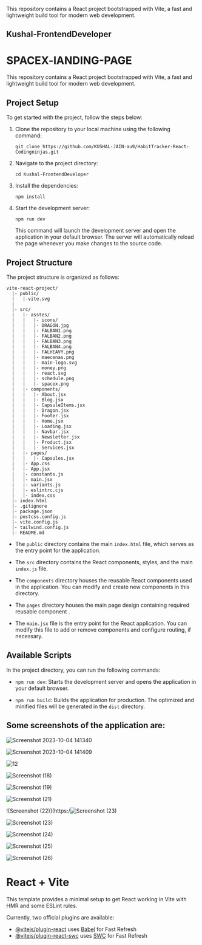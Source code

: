 
This repository contains a React project bootstrapped with Vite, a fast and lightweight build tool for modern web development.
## Kushal-FrontendDeveloper
# SPACEX-lANDING-PAGE

This repository contains a React project bootstrapped with Vite, a fast and lightweight build tool for modern web development.

## Project Setup

To get started with the project, follow the steps below:

1. Clone the repository to your local machine using the following command:
   ```
   git clone https://github.com/KUSHAL-JAIN-au9/HabitTracker-React-Codingninjas.git
   ```

2. Navigate to the project directory:
   ```
   cd Kushal-FrontendDeveloper
   ```

3. Install the dependencies:
   ```
   npm install
   ```

4. Start the development server:
   ```
   npm run dev
   ```

   This command will launch the development server and open the application in your default browser. The server will automatically reload the page whenever you make changes to the source code.

## Project Structure

The project structure is organized as follows:

```
vite-react-project/
  |- public/
  |   |-vite.svg
  |
  |- src/
  |   |- asstes/
  |   |   |- icons/
  |   |   |- DRAGON.jpg
  |   |   |- FALBAN1.png
  |   |   |- FALBAN2.png
  |   |   |- FALBAN3.png
  |   |   |- FALBAN4.png
  |   |   |- FALHEAVY.png
  |   |   |- maecenas.png
  |   |   |- main-logo.svg
  |   |   |- money.png
  |   |   |- react.svg
  |   |   |- schedule.png
  |   |   |- spacex.png
  |   |- components/
  |   |   |- About.jsx
  |   |   |- Blog.jsx
  |   |   |- CapsuleItems.jsx
  |   |   |- Dragon.jsx
  |   |   |- Footer.jsx
  |   |   |- Home.jsx
  |   |   |- Loading.jsx
  |   |   |- Navbar.jsx
  |   |   |- Newsletter.jsx
  |   |   |- Product.jsx
  |   |   |- Services.jsx
  |   |- pages/
  |   |   |- Capsules.jsx
  |   |- App.css
  |   |- App.jsx
  |   |- constants.js
  |   |- main.jsx
  |   |- variants.js
  |   |- eslintrc.cjs
  |   |- index.css
  |- index.html
  |- .gitignore
  |- package.json
  |- postcss.config.js
  |- vite.config.js
  |- tailwind.config.js
  |- README.md
```

- The `public` directory contains the main `index.html` file, which serves as the entry point for the application.

- The `src` directory contains the React components, styles, and the main `index.js` file.

- The `components` directory houses the reusable React components used in the application. You can modify and create new components in this directory.
- The `pages` directory houses the main page design containing required reusable component .

- The `main.jsx` file is the entry point for the React application. You can modify this file to add or remove components and configure routing, if necessary.

## Available Scripts

In the project directory, you can run the following commands:

- `npm run dev`: Starts the development server and opens the application in your default browser.

- `npm run build`: Builds the application for production. The optimized and minified files will be generated in the `dist` directory.




## Some  screenshots of the application are:

![Screenshot 2023-10-04 141340](https://github.com/KUSHAL-JAIN-au9/Kushal-FrontendDeveloper/assets/36365855/fa24abe5-8da1-4cf5-b39c-7b6666c01aaf)

![Screenshot 2023-10-04 141409](https://github.com/KUSHAL-JAIN-au9/Kushal-FrontendDeveloper/assets/36365855/e0287deb-e4f5-4ca9-a446-27131c299272)

![12](https://github.com/KUSHAL-JAIN-au9/Kushal-FrontendDeveloper/assets/36365855/7cde74cb-52ca-4607-9301-a002edd4a0be)

![Screenshot (18)](https://github.com/KUSHAL-JAIN-au9/Kushal-FrontendDeveloper/assets/36365855/b640cee8-2781-4ff7-a51b-54f85bdfba52)

![Screenshot (19)](https://github.com/KUSHAL-JAIN-au9/Kushal-FrontendDeveloper/assets/36365855/47234703-3903-40db-b645-3756981d5545)

![Screenshot (21)](https://github.com/KUSHAL-JAIN-au9/Kushal-FrontendDeveloper/assets/36365855/81fbaa7e-8a9a-40fa-9222-83d81319ba74)

![Screenshot (22)](https:/![Screenshot (23)](https://github.com/KUSHAL-JAIN-au9/Kushal-FrontendDeveloper/assets/36365855/297ff888-4b42-4755-98c5-2e471c122d1e)

![Screenshot (23)](https://github.com/KUSHAL-JAIN-au9/Kushal-FrontendDeveloper/assets/36365855/7f19f8ec-617a-4389-8bae-4cb24fd05b2b)

![Screenshot (24)](https://github.com/KUSHAL-JAIN-au9/Kushal-FrontendDeveloper/assets/36365855/0530bc8a-87c4-4670-9925-7c0a855a3526)

![Screenshot (25)](https://github.com/KUSHAL-JAIN-au9/Kushal-FrontendDeveloper/assets/36365855/4b2b037a-ed16-41d1-bb26-0fe947ffdbc1)

![Screenshot (26)](https://github.com/KUSHAL-JAIN-au9/Kushal-FrontendDeveloper/assets/36365855/829a90ce-f7ef-41a4-9319-219d1bcd00dd)


# React + Vite

This template provides a minimal setup to get React working in Vite with HMR and some ESLint rules.

Currently, two official plugins are available:

- [@vitejs/plugin-react](https://github.com/vitejs/vite-plugin-react/blob/main/packages/plugin-react/README.md) uses [Babel](https://babeljs.io/) for Fast Refresh
- [@vitejs/plugin-react-swc](https://github.com/vitejs/vite-plugin-react-swc) uses [SWC](https://swc.rs/) for Fast Refresh

